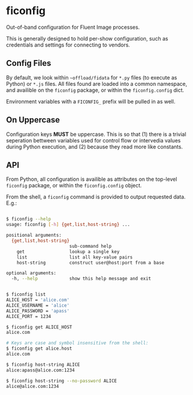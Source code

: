 ficonfig
========

Out-of-band configuration for Fluent Image processes.

This is generally designed to hold per-show configuration, such as credentials and settings for connecting to vendors.


Config Files
------------

By default, we look within `~offload/fidata` for `*.py` files (to execute as Python) or `*.js` files. All files found are loaded into a common namespace, and availible on the `ficonfig` package, or within the `ficonfig.config` dict.

Environment variables with a `FICONFIG_` prefix will be pulled in as well.


On Uppercase
------------

Configuration keys **MUST** be uppercase. This is so that (1) there is a trivial seperation bettween variables used for control flow or intervedia values during Python execution, and (2) because they read more like constants.


API
---

From Python, all configuration is availible as attributes on the top-level `ficonfig` package, or within the `ficonfig.config` object.

From the shell, a `ficonfig` command is provided to output requested data. E.g.:

~~~bash

$ ficonfig --help
usage: ficonfig [-h] {get,list,host-string} ...

positional arguments:
  {get,list,host-string}
                        sub-command help
    get                 lookup a single key
    list                list all key-value pairs
    host-string         construct user@host:port from a base

optional arguments:
  -h, --help            show this help message and exit


$ ficonfig list
ALICE_HOST = 'alice.com'
ALICE_USERNAME = 'alice'
ALICE_PASSWORD = 'apass'
ALICE_PORT = 1234

$ ficonfig get ALICE_HOST
alice.com

# Keys are case and symbol insensitive from the shell:
$ ficonfig get alice.host
alice.com

$ ficonfig host-string ALICE
alice:apass@alice.com:1234

$ ficonfig host-string --no-password ALICE
alice@alice.com:1234

~~~
